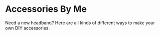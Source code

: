 # Accessories By Me
Need a new headband?  Here are all kinds of different ways to make your own DIY accessories.
